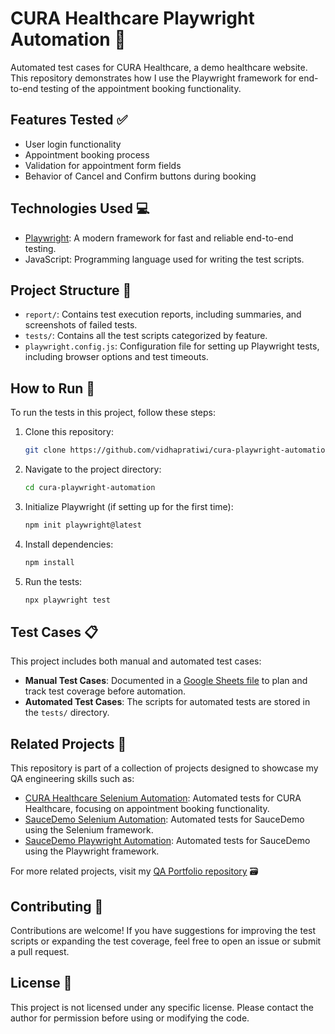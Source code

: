 # CURA Healthcare Playwright Automation 🏥
Automated test cases for CURA Healthcare, a demo healthcare website. This repository demonstrates how I use the Playwright framework for end-to-end testing of the appointment booking functionality.

## Features Tested ✅
- User login functionality 
- Appointment booking process 
- Validation for appointment form fields 
- Behavior of Cancel and Confirm buttons during booking 

## Technologies Used 💻
- [Playwright](https://playwright.dev/): A modern framework for fast and reliable end-to-end testing.
- JavaScript: Programming language used for writing the test scripts.

## Project Structure 📁
- `report/`: Contains test execution reports, including summaries, and screenshots of failed tests.
- `tests/`: Contains all the test scripts categorized by feature.
- `playwright.config.js`: Configuration file for setting up Playwright tests, including browser options and test timeouts.

## How to Run 🚀
To run the tests in this project, follow these steps:

1. Clone this repository:
   ```bash
   git clone https://github.com/vidhapratiwi/cura-playwright-automation.git

2. Navigate to the project directory:
   ```bash
   cd cura-playwright-automation
   ```
3. Initialize Playwright (if setting up for the first time):
   ```bash
   npm init playwright@latest
   ```
4. Install dependencies:
   ```bash
   npm install
   ```
5. Run the tests:
   ```bash
   npx playwright test
   ```

## Test Cases 📋
This project includes both manual and automated test cases:

- **Manual Test Cases**: Documented in a [Google Sheets file](https://docs.google.com/spreadsheets/d/1AaGihuBk0tsV_MR3iEds_hqclmyuJ69c6CpkOHkHI_s/edit?usp=sharing) to plan and track test coverage before automation.
- **Automated Test Cases**: The scripts for automated tests are stored in the `tests/` directory.

## Related Projects 🔗
This repository is part of a collection of projects designed to showcase my QA engineering skills such as:

- [CURA Healthcare Selenium Automation](https://github.com/vidhapratiwi/cura-selenium-automation.git): Automated tests for CURA Healthcare, focusing on appointment booking functionality.
- [SauceDemo Selenium Automation](https://github.com/vidhapratiwi/saucedemo-selenium-automation.git): Automated tests for SauceDemo using the Selenium framework.
- [SauceDemo Playwright Automation](https://github.com/vidhapratiwi/saucedemo-playwright-automation.git): Automated tests for SauceDemo using the Playwright framework.

For more related projects, visit my [QA Portfolio repository](https://github.com/vidhapratiwi/QA-Portfolio.git) 🗃

## Contributing 🤝
Contributions are welcome! If you have suggestions for improving the test scripts or expanding the test coverage, feel free to open an issue or submit a pull request.

## License 📝
This project is not licensed under any specific license. Please contact the author for permission before using or modifying the code.
